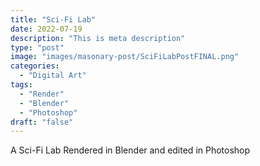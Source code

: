 ```yaml
---
title: "Sci-Fi Lab"
date: 2022-07-19
description: "This is meta description"
type: "post"
image: "images/masonary-post/SciFiLabPostFINAL.png"
categories: 
  - "Digital Art"
tags:
  - "Render"
  - "Blender"
  - "Photoshop"
draft: "false"
---
```



A Sci-Fi Lab Rendered in Blender and edited in Photoshop




